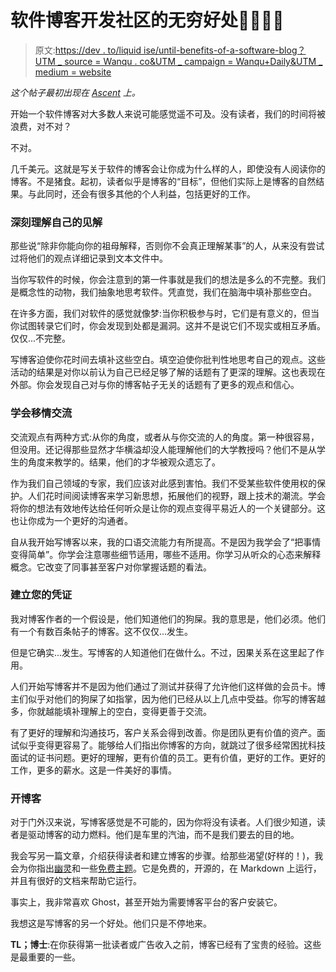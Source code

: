 # 软件博客开发社区的无穷好处👩‍💻👨‍💻

> 原文:[https://dev . to/liquid ise/until-benefits-of-a-software-blog？UTM _ source = Wanqu . co&UTM _ campaign = Wanqu+Daily&UTM _ medium = website](https://dev.to/liquidise/untold-benefits-of-a-software-blog?utm_source=wanqu.co&utm_campaign=Wanqu+Daily&utm_medium=website)

*这个帖子最初出现在 [Ascent](https://blog.benroux.me/untold-benefits-of-a-software-blog/) 上。*

开始一个软件博客对大多数人来说可能感觉遥不可及。没有读者，我们的时间将被浪费，对不对？

不对。

几千美元。这就是写关于软件的博客会让你成为什么样的人，即使没有人阅读你的博客。不是猪食。起初，读者似乎是博客的“目标”，但他们实际上是博客的自然结果。与此同时，还会有很多其他的个人利益，包括更好的工作。

### [](#deeply-understand-your-own-opinions)深刻理解自己的见解

那些说“除非你能向你的祖母解释，否则你不会真正理解某事”的人，从来没有尝试过将他们的观点详细记录到文本文件中。

当你写软件的时候，你会注意到的第一件事就是我们的想法是多么的不完整。我们是概念性的动物，我们抽象地思考软件。凭直觉，我们在脑海中填补那些空白。

在许多方面，我们对软件的感觉就像梦:当你积极参与时，它们是有意义的，但当你试图转录它们时，你会发现到处都是漏洞。这并不是说它们不现实或相互矛盾。仅仅...不完整。

写博客迫使你花时间去填补这些空白。填空迫使你批判性地思考自己的观点。这些活动的结果是对你以前认为自己已经足够了解的话题有了更深的理解。这也表现在外部。你会发现自己对与你的博客帖子无关的话题有了更多的观点和信心。

### [](#learn-to-communicate-empathetically)学会移情交流

交流观点有两种方式:从你的角度，或者从与你交流的人的角度。第一种很容易，但没用。还记得那些显然才华横溢却没人能理解他们的大学教授吗？他们不是从学生的角度来教学的。结果，他们的才华被观众遗忘了。

作为我们自己领域的专家，我们应该对此感到害怕。我们不受某些软件使用权的保护。人们花时间阅读博客来学习新思想，拓展他们的视野，跟上技术的潮流。学会将你的想法有效地传达给任何听众是让你的观点变得平易近人的一个关键部分。这也让你成为一个更好的沟通者。

自从我开始写博客以来，我的口语交流能力有所提高。不是因为我学会了“把事情变得简单”。你学会注意哪些细节适用，哪些不适用。你学习从听众的心态来解释概念。它改变了同事甚至客户对你掌握话题的看法。

### [](#build-your-credentials)建立您的凭证

我对博客作者的一个假设是，他们知道他们的狗屎。我的意思是，他们必须。他们有一个有数百条帖子的博客。这不仅仅...发生。

但是它确实...发生。写博客的人知道他们在做什么。不过，因果关系在这里起了作用。

人们开始写博客并不是因为他们通过了测试并获得了允许他们这样做的会员卡。博主们似乎对他们的狗屎了如指掌，因为他们已经从以上几点中受益。你写的博客越多，你就越能填补理解上的空白，变得更善于交流。

有了更好的理解和沟通技巧，客户关系会得到改善。你是团队更有价值的资产。面试似乎变得更容易了。能够给人们指出你博客的方向，就跳过了很多经常困扰科技面试的证书问题。更好的理解，更有价值的员工。更有价值，更好的工作。更好的工作，更多的薪水。这是一件美好的事情。

### [](#starting-a-blog)开博客

对于门外汉来说，写博客感觉是不可能的，因为你将没有读者。人们很少知道，读者是驱动博客的动力燃料。他们是车里的汽油，而不是我们要去的目的地。

我会写另一篇文章，介绍获得读者和建立博客的步骤。给那些渴望(好样的！)，我会为你指出[幽灵](https://ghost.org/)和一些[免费主题](http://marketplace.ghost.org/themes/free/)。它是免费的，开源的，在 Markdown 上运行，并且有很好的文档来帮助它运行。

事实上，我非常喜欢 Ghost，甚至开始为需要博客平台的客户安装它。

我想这是写博客的另一个好处。他们只是不停地来。

**TL；博士**:在你获得第一批读者或广告收入之前，博客已经有了宝贵的经验。这些是最重要的一些。